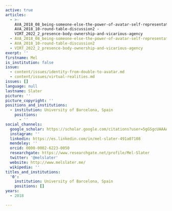 ```yaml
---
active: true
articles:
  - >-
    AVA_2018_08_being-someone-else-the-power-of-avatar-self-representation -
    AVA_2018_10-round-table-discussion2 -
    VIRT_2022_2_presence-body-ownership-and-vicarious-agency
  - AVA_2018_08_being-someone-else-the-power-of-avatar-self-representation
  - AVA_2018_10-round-table-discussion2
  - VIRT_2022_2_presence-body-ownership-and-vicarious-agency
exerpt: ''
firstname: Mel
is_institution: false
issue:
  - content/issues/identity-from-double-to-avatar.md
  - content/issues/virtual-realities.md
issues: []
language: null
lastname: Slater
picture: ''
picture_copyright: ''
positions_and_institutions:
  - institution: University of Barcelona, Spain
    positions:
      - ''
social_channels:
  google_scholar: https://scholar.google.com/citations?user=5gGSgcUAAAAJ&hl=fr
  instagram: ''
  linkedin: https://es.linkedin.com/in/mel-slater-491a07108
  mendeley: ''
  orcid: 0000-0002-6223-0050
  researchgate: https://www.researchgate.net/profile/Mel-Slater
  twitter: '@melslater'
  website: http://www.melslater.me/
  wikipedia: ''
titles_and_institutions:
  '0':
    institution: University of Barcelona, Spain
    positions: []
years:
  - 2018

---
```

